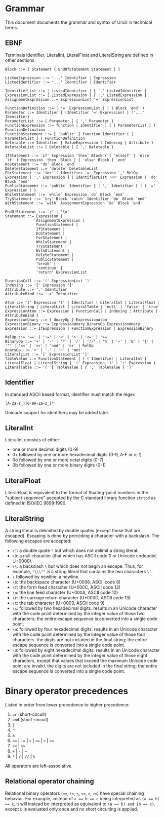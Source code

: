 # Grammar
This document documents the grammar and syntax of Uncil in technical terms.

## EBNF
Terminals Identifier, LiteralInt, LiteralFloat and LiteralString are defined
in other sections.

```
Block ::= [ Statement { EndOfStatement Statement } ]

ListedExpression ::= '...' Identifier | Expression
ListedIdentifier ::= '...' Identifier | Identifier

IdentifierList ::= [ ListedIdentifier ] { ',' ListedIdentifier }
ExpressionList ::= [ ListedExpression ] { ',' ListedExpression }
AssignmentExpression ::= ExpressionList '=' ExpressionList

FunctionDefinition ::= ( '=' ExpressionList ) | ( Block 'end' )
Parameter ::= Identifier | (Identifier '=' Expression) | ('...' Identifier)
ParameterList ::= [ Parameter ] { ',' Parameter }
FunctionExpression ::= function [ Identifier ] ( [ ParameterList ] ) FunctionDefinition
FunctionStatement ::= [ 'public' ] function Identifier ( [ ParameterList ] ) FunctionDefinition
Deletable ::= Identifier | ValueExpression ( Indexing | Attribute )
DeletableList ::= [ Deletable ] { ',' Deletable }

IfStatement ::= 'if' Expression 'then' Block { ( 'elseif' | 'else' 'if' ) Expression 'then' Block } [ 'else' Block ] 'end'
DoStatement ::= 'do' Block 'end'
DeleteStatement ::= 'delete' DeletableList
ForStatement ::= 'for' ( Identifier '=' Expression ',' RelOp Expression [ ',' Expression ] | IdentifierList '<<' Expression ) 'do' Block 'end'
PublicStatement ::= 'public' Identifier { ( ',' Identifier ) | ( '=' Expression ) }
WhileStatement ::= `while` Expression `do` Block `end`
TryStatement ::= `try` Block `catch` Identifier `do` Block `end`
WithStatement ::= `with` AssignmentExpression `do` Block `end`

EndOfStatement ::= ';' | '\n'
Statement ::= Expression |
              AssignmentExpression |
              FunctionStatement |
              IfStatement |
              DoStatement |
              ForStatement |
              WhileStatement |
              TryStatement |
              WithStatement |
              DeleteStatement |
              PublicStatement |
              'break' |
              'continue' |
              'return' ExpressionList

FunctionCall ::= '(' ExpressionList ')'
Indexing ::= '[' Expression ']'
Attribute ::= '.' Identifier
AttributeBind ::= '->' Identifier

Atom ::= '(' Expression ')' | Identifier | LiteralInt | LiteralFloat | LiteralString | LiteralList | LiteralTable | 'null' | 'false' | 'true'
ExpressionAtom ::= Expression { FunctionCall | Indexing | Attribute | AttributeBind }
ExpressionUnary ::= { UnaryOp } ExpressionAtom
ExpressionBinary ::= ExpressionUnary BinaryOp ExpressionUnary
Expression ::= IfExpression | FunctionExpression | ExpressionBinary

RelOp ::= '==' | '!=' | '<' | '>' | '<=' | '>='
BinaryOp ::= '+' | '-' | '*' | '/' | '//' | '%' | '~' | '&' | '|' | '^' | '<<' | '>>' | 'and' | 'or' | RelOp
UnaryOp ::= '+' | '-' | '~' | 'not'
LiteralList ::= '[' ExpressionList ']'
TableValue ::= FunctionStatement | ( ( Identifier | LiteralInt | LiteralFloat | LiteralString | '(' Expression ')' ) ':' Expression )
LiteralTable ::= '{' [ TableValue ] { ',' TableValue } '}'
```

## Identifier
In standard ASCII based format, identifier must match the regex

`[A-Za-z_][0-9A-Za-z_]*`

Unicode support for identifiers may be added later.

## LiteralInt
LiteralInt consists of either:
- one or more decimal digits (0-9)
- 0x followed by one or more hexadecimal digits (0-9, A-F or a-f)
- 0o followed by one or more octal digits (0-7)
- 0b followed by one or more binary digits (0-1)

## LiteralFloat
LiteralFloat is equivalent to the format of floating-point numbers in the
"subject sequence" accepted by the C standard library function `strtod`
as defined in ISO/IEC 9899:1990.

## LiteralString
A string literal is delimited by double quotes (except those that are escaped).
Escaping is done by preceding a character with a backslash. The following
escapes are accepted:

- `\"`: a double quote `"` but which does not delimit a string literal.
- `\0`: a null character (that which has ASCII code 0 or Unicode codepoint U+0000).
- `\\`: a backslash `\` but which does not begin an escape. Thus, for example,
        `"\\\""` is a string literal that contains the two characters `\"`.
- `\` followed by newline: a newline.
- `\b`: the backspace character (U+0008, ASCII code 8)
- `\f`: the form feed character (U+000C, ASCII code 12)
- `\n`: the line feed character (U+000A, ASCII code 10)
- `\r`: the carriage return character (U+000D, ASCII code 13)
- `\t`: the tab character (U+0009, ASCII code 9)
- `\x`: followed by two hexadecimal digits. results in an Unicode character
        with the code point determined by the integer value of those two
        characters; the entire escape sequence is converted into a single
        code point.
- `\u`: followed by four hexadecimal digits. results in an Unicode character
        with the code point determined by the integer value of those four
        characters. the digits are not included in the final string;
        the entire escape sequence is converted into a single code point.
- `\U`: followed by eight hexadecimal digits. results in an Unicode character
        with the code point determined by the integer value of those eight
        characters, except that values that exceed the maximum Unicode
        code point are invalid. the digits are not included in the final string;
        the entire escape sequence is converted into a single code point.

# Binary operator precedences

Listed in order from lower precedence to higher precedence:

1. `or` (short-circuit)
2. `and` (short-circuit)
3. `|`
4. `^`
5. `&`
6. `==` | `!=` | `<` | `<=` | `>` | `>=`
7. `<<` | `>>`
8. `+` | `-` | `~`
9. `*` | `/` | `//` | `%`

All operators are left-associative.

## Relational operator chaining

Relational binary operators (`==`, `!=`, `<`, `<=`, `>`, `>=`) have special
chaining behavior. For example, instead of `a == b == c` being interpreted as
`(a == b) == c`, it will instead be interpreted as equivalent to
`(a == b) and (b == c)`, except `b` is evaluated only once and no
short circuiting is applied.
